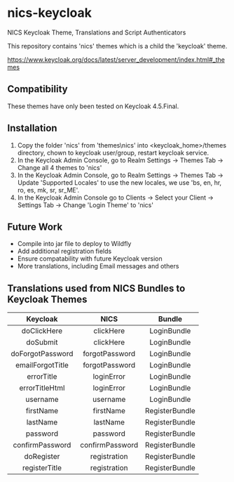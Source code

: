 # nics-keycloak
NICS Keycloak Theme, Translations and Script Authenticators

This repository contains 'nics' themes which is a child the 'keycloak' theme.

https://www.keycloak.org/docs/latest/server_development/index.html#_themes

## Compatibility
These themes have only been tested on Keycloak 4.5.Final.

## Installation
1. Copy the folder 'nics' from 'themes\nics' into <keycloak_home>/themes directory, chown to keycloak user/group, restart keycloak service.
2. In the Keycloak Admin Console, go to Realm Settings -> Themes Tab -> Change all 4 themes to 'nics'
3. In the Keycloak Admin Console, go to Realm Settings -> Themes Tab -> Update 'Supported Locales' to use the new locales, we use 'bs, en, hr, ro, es, mk, sr, sr_ME'.
4. In the Keycloak Admin Console go to Clients -> Select your Client -> Settings Tab -> Change 'Login Theme' to 'nics'

## Future Work
- Compile into jar file to deploy to Wildfly
- Add additional registration fields
- Ensure compatability with future Keycloak version
- More translations, including Email messages and others

## Translations used from NICS Bundles to Keycloak Themes
| Keycloak | NICS | Bundle |
|:----------:|:-----:|:------:|
| doClickHere | clickHere | LoginBundle |
| doSubmit | clickHere | LoginBundle |
| doForgotPassword | forgotPassword | LoginBundle |
| emailForgotTitle | forgotPassword | LoginBundle |
| errorTitle | loginError | LoginBundle |
| errorTitleHtml | loginError | LoginBundle |
| username | username | LoginBundle |
| firstName | firstName | RegisterBundle |
| lastName | lastName | RegisterBundle |
| password | password | RegisterBundle |
| confirmPassword | confirmPassword | RegisterBundle |
| doRegister | registration | RegisterBundle |
| registerTitle | registration | RegisterBundle |


